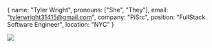 { 
  name:     "Tyler Wright",
  pronouns: ["She", "They"],
  email:    "tylerwright31415@gmail.com",
  company:  "PiSrc",
  position: "FullStack Software Engineer",
  location: "NYC" 
}

<!--a href="https://github.com/anuraghazra/github-readme-stats">
  <img align="center" src="https://github-readme-stats.vercel.app/api?username=aristochaotic&show_icons=true&layout=compact&count_private=true&theme=synthwave&include_all_commits=true" />
</a-->
<a href="https://github.com/anuraghazra/github-readme-stats">
  <img align="center" src="https://github-readme-stats.vercel.app/api/wakatime?username=aristochaotic&show_icons=true&layout=compact&count_private=true&theme=synthwave&include_all_commits=true&langs_count=8" />
</a>
